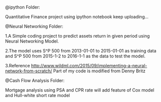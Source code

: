 @ipython Folder:

Quantitative Finance project using ipython notebook
keep uploading...


@Neural Networking Folder:

1.A Simple coding project to predict assets return in given period using 
Neural Networking Model.

2.The model uses S^P 500 from 2013-01-01 to 2015-01-01 as training data and 
S^P 500 from 2015-1-2 to 2016-1-1 as the data to test the model.

3.Reference 
http://www.wildml.com/2015/09/implementing-a-neural-network-from-scratch/
Part of my code is modified from Denny Britz

@Cash Flow Analysis Folder:

Mortgage analysis using PSA and CPR rate
will add feature of Cox model and Hull-white short rate model

